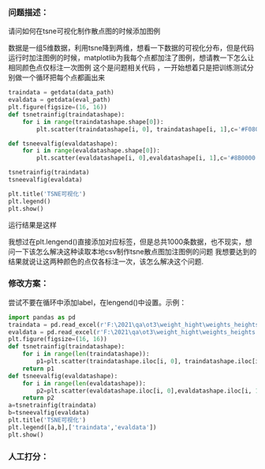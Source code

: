 ### 问题描述：
<p>请问如何在tsne可视化制作散点图的时候添加图例</p>
数据是一组5维数据，利用tsne降到两维，想看一下数据的可视化分布，但是代码运行时加注图例的时候，matplotlib为我每个点都加注了图例，想请教一下怎么让相同颜色点仅标注一次图例
这个是问题相关代码 ，一开始想着只是把训练测试分别做一个循环把每个点都画出来

```python
traindata = getdata(data_path)
evaldata = getdata(eval_path)
plt.figure(figsize=(16, 16))
def tsnetrainfig(traindatashape):
    for i in range(traindatashape.shape[0]):
        plt.scatter(traindatashape[i, 0], traindatashape[i, 1],c='#F08080',label='traindata',alpha=0.6,s=80)

def tsneevalfig(evaldatashape):
    for i in range(evaldatashape.shape[0]):
        plt.scatter(evaldatashape[i, 0],evaldatashape[i, 1],c='#8B0000',label='evaldata',alpha=0.6,s=80)

tsnetrainfig(traindata)
tsneevalfig(evaldata)

plt.title('TSNE可视化')
plt.legend()
plt.show()


```
运行结果是这样

我想过在plt.lengend()直接添加对应标签，但是总共1000条数据，也不现实，想问一下该怎么解决这种读取本地csv制作tsne散点图加注图例的问题
我想要达到的结果就说让这两种颜色的点仅各标注一次，该怎么解决这个问题. 
### 修改方案：
尝试不要在循环中添加label，在lengend()中设置。示例：

```python
import pandas as pd
traindata = pd.read_excel(r'F:\2021\qa\ot3\weight_hight\weights_heights.xlsx')[1:100]
evaldata = pd.read_excel(r'F:\2021\qa\ot3\weight_hight\weights_heights.xlsx')[100:121]
plt.figure(figsize=(16, 16))
def tsnetrainfig(traindatashape):
    for i in range(len(traindatashape)):
        p1=plt.scatter(traindatashape.iloc[i, 0], traindatashape.iloc[i, 1],c='#F08080',alpha=0.6,s=80)
    return p1
def tsneevalfig(evaldatashape):
    for i in range(len(evaldatashape)):
        p2=plt.scatter(evaldatashape.iloc[i, 0],evaldatashape.iloc[i, 1],c='#8B0000',alpha=0.6,s=80)
    return p2
a=tsnetrainfig(traindata)
b=tsneevalfig(evaldata)
plt.title('TSNE可视化')
plt.legend([a,b],['traindata','evaldata'])
plt.show()


```

### 人工打分：
